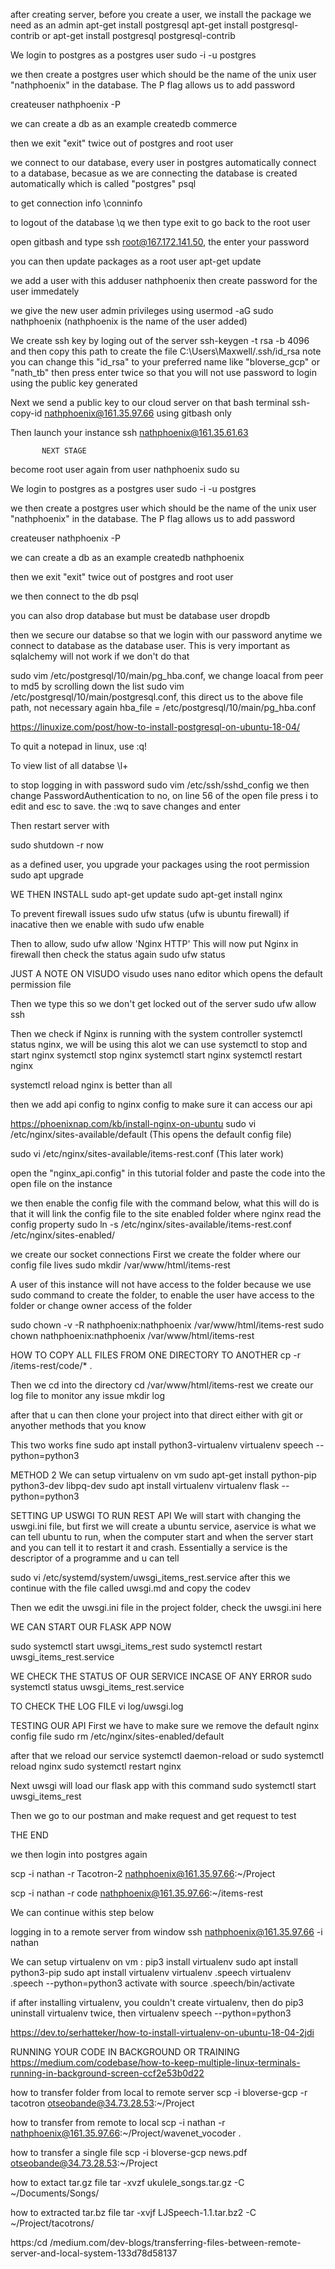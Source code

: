 after creating server, before you create a user, we install the package we need as an admin
apt-get install postgresql
apt-get install postgresql-contrib or apt-get install postgresql postgresql-contrib

We login to postgres as a postgres user
sudo -i -u postgres

we then create a postgres user which should be the name of the unix user "nathphoenix" in the database. The P flag allows us to add password

createuser nathphoenix -P

we can create a db as an example
createdb commerce

then we exit "exit" twice out of postgres and root user

we connect to our database, every user in postgres automatically connect to a database, becasue as we are connecting the database is created automatically which is called "postgres"
psql

to get connection info
\conninfo

to logout of the database
\q
we then type exit to go back to the root user

open gitbash and type
ssh root@167.172.141.50, the enter your password

you can then update packages as a root user
apt-get update

we add a user with this
adduser nathphoenix
then create password for the user immedately

we give the new user admin privileges using
usermod -aG sudo nathphoenix  (nathphoenix is the name of the user added)

We create ssh key by loging out of the server
 ssh-keygen -t rsa -b 4096
and then copy this path to create the file
C:\Users\Maxwell/.ssh/id_rsa
note you can change this "id_rsa" to your preferred name like "bloverse_gcp" or "nath_tb"
then press enter twice so that you will not use password to login using the public key generated

Next we send a public key to our cloud server on that bash terminal
ssh-copy-id nathphoenix@161.35.97.66 using gitbash only

Then launch your instance
ssh nathphoenix@161.35.61.63 

           NEXT STAGE
become root user again from user nathphoenix
sudo su

We login to postgres as a postgres user
sudo -i -u postgres

we then create a postgres user which should be the name of the unix user "nathphoenix" in the database. The P flag allows us to add password

createuser nathphoenix -P

we can create a db as an example
createdb nathphoenix

then we exit "exit" twice out of postgres and root user

we then connect to the db psql

you can also drop database but must be database user
dropdb

then we secure our databse so that we login with our password anytime we connect to database as the database user. This is very important as sqlalchemy will not work if we don't do that

sudo vim /etc/postgresql/10/main/pg_hba.conf, we change loacal from peer to md5 by scrolling down the list
sudo vim /etc/postgresql/10/main/postgresql.conf, this direct us to the above file path, not necessary again
hba_file = /etc/postgresql/10/main/pg_hba.conf

https://linuxize.com/post/how-to-install-postgresql-on-ubuntu-18-04/

To quit a notepad in linux, use
:q!

To view list of all databse
\l+

to stop logging in with password
sudo vim /etc/ssh/sshd_config
we then change PasswordAuthentication to no, on line 56 of the open file
press i to edit and esc to save. the :wq to save changes and enter

Then restart server with

sudo shutdown -r now


as a defined user, you upgrade your packages using the root permission
sudo apt upgrade

WE THEN INSTALL
sudo apt-get update
sudo apt-get install nginx

To prevent firewall issues
sudo ufw status        (ufw is ubuntu firewall)
if inacative then we enable with
sudo ufw enable

Then to allow,
sudo ufw allow 'Nginx HTTP'    This will now put Nginx in firewall
then check the status again
sudo ufw status

JUST A NOTE ON VISUDO
visudo   uses nano editor which opens the default permission file

Then we type this so we don't get locked out of the server
sudo ufw allow ssh

Then we check if Nginx is running with the system controller
systemctl status nginx,     we will be using this alot
 we can use systemctl to stop and start nginx
systemctl stop nginx
systemctl start nginx
systemctl restart nginx

systemctl reload nginx  is better than all

then we add api config to nginx config to make sure it can access our api

https://phoenixnap.com/kb/install-nginx-on-ubuntu
sudo vi /etc/nginx/sites-available/default  (This opens the default config file)

sudo vi /etc/nginx/sites-available/items-rest.conf  (This later work)

open the "nginx_api.config" in this tutorial folder and paste the code into the open file on the instance

we then enable the config file with the command below, what this will do is that it will link the config file to the site enabled folder where nginx read the config property
sudo ln -s /etc/nginx/sites-available/items-rest.conf /etc/nginx/sites-enabled/

we create our socket connections
First we create the folder where our config file lives
sudo mkdir /var/www/html/items-rest

A user of this instance will not have access to the folder because we use  sudo command to create the folder, to enable the user have access to the folder or change owner access of the folder

sudo chown -v -R nathphoenix:nathphoenix /var/www/html/items-rest
sudo chown nathphoenix:nathphoenix /var/www/html/items-rest

HOW TO COPY ALL FILES FROM ONE DIRECTORY TO ANOTHER
 cp -r /items-rest/code/* .

Then we cd into the directory 
cd /var/www/html/items-rest
we create our log file to monitor any issue
mkdir log

after that u can then clone your project into that direct either with git or anyother methods that you know

This two works fine
sudo apt install python3-virtualenv
virtualenv speech --python=python3


METHOD 2
We can setup virtualenv on vm
sudo apt-get install python-pip python3-dev libpq-dev
sudo apt install virtualenv
virtualenv flask --python=python3

SETTING UP USWGI TO RUN REST API
We will start with changing the uswgi.ini file, but first we will create a ubuntu service, aservice is what we can tell ubuntu to run, when the computer start and when the server start and you can tell it to restart it and crash.
Essentially a service is the descriptor of a programme and u can tell

sudo vi /etc/systemd/system/uwsgi_items_rest.service
after this we continue with the file called uwsgi.md and copy the codev

Then we  edit the uwsgi.ini file in the project folder, check the uwsgi.ini here 

WE CAN START OUR FLASK APP NOW

sudo systemctl start uwsgi_items_rest
sudo systemctl restart uwsgi_items_rest.service

WE CHECK THE STATUS OF OUR SERVICE INCASE OF ANY ERROR
sudo systemctl status uwsgi_items_rest.service

TO CHECK THE LOG FILE
vi log/uwsgi.log

TESTING OUR API
First we have to make sure we remove the default nginx config file
sudo rm /etc/nginx/sites-enabled/default

after that we reload our service
systemctl daemon-reload or sudo systemctl reload nginx
sudo systemctl restart nginx

Next
uwsgi will load our flask app with this command
sudo systemctl start uwsgi_items_rest

Then we go to our postman and make request and get request to test




THE END





we then login into postgres again

scp -i nathan -r Tacotron-2 nathphoenix@161.35.97.66:~/Project

scp -i nathan -r code nathphoenix@161.35.97.66:~/items-rest



We can continue withis step below

logging in to a remote server from window
ssh nathphoenix@161.35.97.66 -i nathan

We can setup virtualenv on vm :
pip3 install virtualenv
sudo apt install python3-pip
sudo apt install virtualenv
virtualenv .speech
virtualenv .speech --python=python3
activate with
source .speech/bin/activate

if after installing virtualenv, you couldn't create virtualenv, then do pip3 uninstall virtualenv twice, then virtualenv speech --python=python3

https://dev.to/serhatteker/how-to-install-virtualenv-on-ubuntu-18-04-2jdi

RUNNING YOUR CODE IN BACKGROUND OR TRAINING
https://medium.com/codebase/how-to-keep-multiple-linux-terminals-running-in-background-screen-ccf2e53b0d22

how to transfer folder from local to remote server
scp -i bloverse-gcp -r tacotron otseobande@34.73.28.53:~/Project

how to transfer from remote to local
scp -i nathan -r nathphoenix@161.35.97.66:~/Project/wavenet_vocoder .

how to transfer a single file
scp -i bloverse-gcp news.pdf otseobande@34.73.28.53:~/Project

how to extact tar.gz file
tar -xvzf ukulele_songs.tar.gz -C ~/Documents/Songs/

how to extracted tar.bz file
tar -xvjf LJSpeech-1.1.tar.bz2 -C ~/Project/tacotrons/


https:/cd /medium.com/dev-blogs/transferring-files-between-remote-server-and-local-system-133d78d58137
